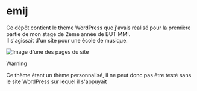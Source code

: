 # emij

Ce dépôt contient le thème WordPress que j'avais réalisé pour la première partie de mon stage de 2ème année de BUT MMI.  
Il s'agissait d'un site pour une école de musique. 

![Image d'une des pages du site](https://nicolas-vero.fr/img/stage/page_instrument.png)

> [!WARNING]
> Ce thème étant un thème personnalisé, il ne peut donc pas être testé sans le site WordPress sur lequel il s'appuyait
